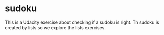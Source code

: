 # sudoku
This is a Udacity exercise about checking if a sudoku is right. Th sudoku is created by lists so we explore the lists exercises. 
